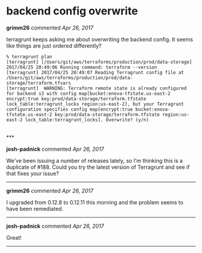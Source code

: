 # backend config overwrite

**grimm26** commented *Apr 26, 2017*

terragrunt keeps asking me about overwriting the backend config.  It seems like things are just ordered differently?

```
% terragrunt plan
[terragrunt] [/Users/git/aws/terraforms/production/prod/data-storage] 2017/04/25 20:49:06 Running command: terraform --version
[terragrunt] 2017/04/25 20:49:07 Reading Terragrunt config file at /Users/git/aws/terraforms/production/prod/data-storage/terraform.tfvars
[terragrunt]  WARNING: Terraform remote state is already configured for backend s3 with config map[bucket:enova-tfstate.us-east-2 encrypt:true key:prod/data-storage/terraform.tfstate lock_table:terragrunt_locks region:us-east-2], but your Terragrunt configuration specifies config map[encrypt:true bucket:enova-tfstate.us-east-2 key:prod/data-storage/terraform.tfstate region:us-east-2 lock_table:terragrunt_locks]. Overwrite? (y/n) 
```

<br />
***


**josh-padnick** commented *Apr 26, 2017*

We've been issuing a number of releases lately, so I'm thinking this is a duplicate of #188. Could you try the latest version of Terragrunt and see if that fixes your issue?
***

**grimm26** commented *Apr 26, 2017*

I upgraded from 0.12.8 to 0.12.11 this morning and the problem seems to have been remediated.
***

**josh-padnick** commented *Apr 26, 2017*

Great!
***

